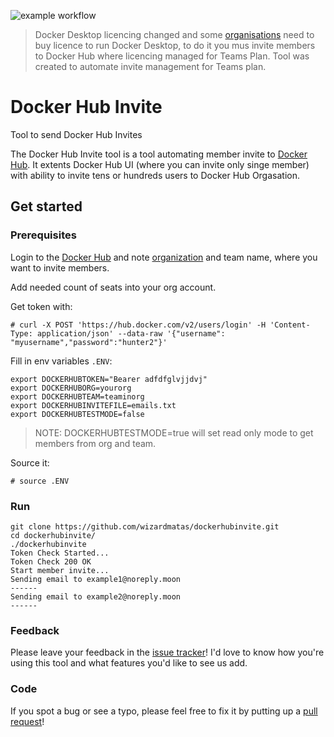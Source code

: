 ![example workflow](https://github.com/wizardmatas/dockerhubinvite/actions/workflows/go.yml/badge.svg)

> Docker Desktop licencing changed and some [organisations](https://www.docker.com/pricing/faq) need to buy licence to run Docker Desktop, to do it you mus invite members to Docker Hub where licencing managed for Teams Plan. Tool was created to automate invite management for Teams plan.

# Docker Hub Invite
Tool to send Docker Hub Invites

The Docker Hub Invite tool is a tool automating member invite to 
[Docker Hub](https://hub.docker.com).
It extents Docker Hub UI (where you can invite only singe member) with ability to invite tens or hundreds users to Docker Hub Orgasation.

## Get started

### Prerequisites

Login to the [Docker Hub](https://hub.docker.com) and note [organization]((https://hub.docker.com/orgs)) and team name, where you want to invite members.

Add needed count of seats into your org account.

Get token with:
```console
# curl -X POST 'https://hub.docker.com/v2/users/login' -H 'Content-Type: application/json' --data-raw '{"username": "myusername","password":"hunter2"}'
```
Fill in env variables `.ENV`:
```
export DOCKERHUBTOKEN="Bearer adfdfglvjjdvj"
export DOCKERHUBORG=yourorg
export DOCKERHUBTEAM=teaminorg
export DOCKERHUBINVITEFILE=emails.txt
export DOCKERHUBTESTMODE=false
```
> NOTE: DOCKERHUBTESTMODE=true will set read only mode to get members from org and team.

Source it:
```
# source .ENV
```


### Run

```
git clone https://github.com/wizardmatas/dockerhubinvite.git
cd dockerhubinvite/
./dockerhubinvite
Token Check Started...
Token Check 200 OK
Start member invite...
Sending email to example1@noreply.moon 
------
Sending email to example2@noreply.moon 
------
```

### Feedback

Please leave your feedback in the
[issue tracker](https://github.com/wizardmatas/dockerhubinvite/issues)!
I'd love to know how you're using this tool and what features you'd like to see
us add.

### Code
If you spot a bug or see a typo, please feel free to fix it by putting up a
[pull request](https://github.com/wizardmatas/dockerhubinvite/pulls)!
